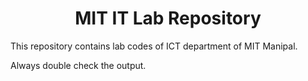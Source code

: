 <h1 align="center">MIT IT Lab Repository</h1>
This repository contains lab codes of ICT department of MIT Manipal.

Always double check the output.
